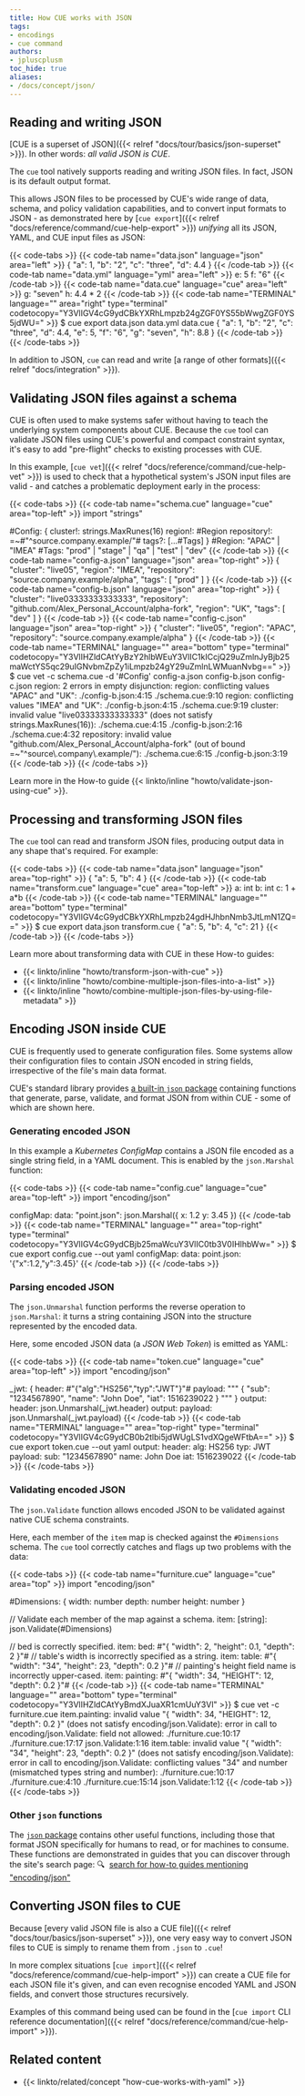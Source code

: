```yaml
---
title: How CUE works with JSON
tags:
- encodings
- cue command
authors:
- jpluscplusm
toc_hide: true
aliases:
- /docs/concept/json/
---
```


## Reading and writing JSON

[CUE is a superset of JSON]({{< relref "docs/tour/basics/json-superset" >}}).
In other words: *all valid JSON is CUE*.

The `cue` tool natively supports reading and writing JSON files. In fact, JSON
is its default output format.

This allows JSON files to be processed by CUE's wide range of data, schema, and
policy validation capabilities, and to convert input formats to JSON - as
demonstrated here by
[`cue export`]({{< relref "docs/reference/command/cue-help-export" >}})
*unifying* all its JSON, YAML, and CUE input files as JSON:
<!-- TODO: add links for capabilities -->
<!-- TODO: add link to unification concept guide -->

<!--more-->

{{< code-tabs >}}
{{< code-tab name="data.json" language="json" area="left" >}}
{
    "a": 1,
    "b": "2",
    "c": "three",
    "d": 4.4
}
{{< /code-tab >}}
{{< code-tab name="data.yml" language="yml" area="left" >}}
e: 5
f: "6"
{{< /code-tab >}}
{{< code-tab name="data.cue" language="cue" area="left" >}}
g: "seven"
h: 4.4 * 2
{{< /code-tab >}}
{{< code-tab name="TERMINAL" language="" area="right" type="terminal" codetocopy="Y3VlIGV4cG9ydCBkYXRhLmpzb24gZGF0YS55bWwgZGF0YS5jdWU=" >}}
$ cue export data.json data.yml data.cue
{
    "a": 1,
    "b": "2",
    "c": "three",
    "d": 4.4,
    "e": 5,
    "f": "6",
    "g": "seven",
    "h": 8.8
}
{{< /code-tab >}}
{{< /code-tabs >}}

In addition to JSON, `cue` can read and write
[a range of other formats]({{< relref "docs/integration" >}}).

## Validating JSON files against a schema

CUE is often used to make systems safer without having to teach the underlying
system components about CUE. Because the `cue` tool can validate JSON files
using CUE's powerful and compact constraint syntax, it's easy to add
"pre-flight" checks to existing processes with CUE.

In this example,
[`cue vet`]({{< relref "docs/reference/command/cue-help-vet" >}})
is used to check that a hypothetical system's JSON input files are valid - and
catches a problematic deployment early in the process:

{{< code-tabs >}}
{{< code-tab name="schema.cue" language="cue" area="top-left" >}}
import "strings"

#Config: {
	cluster!:    strings.MaxRunes(16)
	region!:     #Region
	repository!: =~#"^source\.company\.example/"#
	tags?: [...#Tags]
}
#Region: "APAC" | "IMEA"
#Tags:   "prod" | "stage" | "qa" | "test" | "dev"
{{< /code-tab >}}
{{< code-tab name="config-a.json" language="json" area="top-right" >}}
{
    "cluster": "live05",
    "region": "IMEA",
    "repository": "source.company.example/alpha",
    "tags": [
        "prod"
    ]
}
{{< /code-tab >}}
{{< code-tab name="config-b.json" language="json" area="top-right" >}}
{
    "cluster": "live03333333333333",
    "repository": "github.com/Alex_Personal_Account/alpha-fork",
    "region": "UK",
    "tags": [
        "dev"
    ]
}
{{< /code-tab >}}
{{< code-tab name="config-c.json" language="json" area="top-right" >}}
{
    "cluster": "live05",
    "region": "APAC",
    "repository": "source.company.example/alpha"
}
{{< /code-tab >}}
{{< code-tab name="TERMINAL" language="" area="bottom" type="terminal" codetocopy="Y3VlIHZldCAtYyBzY2hlbWEuY3VlIC1kICcjQ29uZmlnJyBjb25maWctYS5qc29uIGNvbmZpZy1iLmpzb24gY29uZmlnLWMuanNvbg==" >}}
$ cue vet -c schema.cue -d '#Config' config-a.json config-b.json config-c.json
region: 2 errors in empty disjunction:
region: conflicting values "APAC" and "UK":
    ./config-b.json:4:15
    ./schema.cue:9:10
region: conflicting values "IMEA" and "UK":
    ./config-b.json:4:15
    ./schema.cue:9:19
cluster: invalid value "live03333333333333" (does not satisfy strings.MaxRunes(16)):
    ./schema.cue:4:15
    ./config-b.json:2:16
    ./schema.cue:4:32
repository: invalid value "github.com/Alex_Personal_Account/alpha-fork" (out of bound =~"^source\\.company\\.example/"):
    ./schema.cue:6:15
    ./config-b.json:3:19
{{< /code-tab >}}
{{< /code-tabs >}}

Learn more in the How-to guide {{< linkto/inline "howto/validate-json-using-cue" >}}.

## Processing and transforming JSON files

The `cue` tool can read and transform JSON files, producing output data in any
shape that's required. For example:

{{< code-tabs >}}
{{< code-tab name="data.json" language="json" area="top-right" >}}
{
    "a": 5,
    "b": 4
}
{{< /code-tab >}}
{{< code-tab name="transform.cue" language="cue" area="top-left" >}}
a: int
b: int
c: 1 + a*b
{{< /code-tab >}}
{{< code-tab name="TERMINAL" language="" area="bottom" type="terminal" codetocopy="Y3VlIGV4cG9ydCBkYXRhLmpzb24gdHJhbnNmb3JtLmN1ZQ==" >}}
$ cue export data.json transform.cue
{
    "a": 5,
    "b": 4,
    "c": 21
}
{{< /code-tab >}}
{{< /code-tabs >}}

Learn more about transforming data with CUE in these How-to guides:

- {{< linkto/inline "howto/transform-json-with-cue" >}}
- {{< linkto/inline "howto/combine-multiple-json-files-into-a-list" >}}
- {{< linkto/inline "howto/combine-multiple-json-files-by-using-file-metadata" >}}

## Encoding JSON inside CUE

CUE is frequently used to generate configuration files. Some systems allow
their configuration files to contain JSON encoded in string fields,
irrespective of the file's main data format.

CUE's standard library provides
[a built-in `json` package](https://pkg.go.dev/cuelang.org/go/pkg/encoding/json)
containing functions that generate, parse, validate, and format JSON from
within CUE - some of which are shown here.

### Generating encoded JSON

In this example a *Kubernetes ConfigMap* contains a JSON file encoded as a
single string field, in a YAML document. This is enabled by the
`json.Marshal` function:

{{< code-tabs >}}
{{< code-tab name="config.cue" language="cue" area="top-left" >}}
import "encoding/json"

configMap: data: "point.json": json.Marshal({
	x: 1.2
	y: 3.45
})
{{< /code-tab >}}
{{< code-tab name="TERMINAL" language="" area="top-right" type="terminal" codetocopy="Y3VlIGV4cG9ydCBjb25maWcuY3VlIC0tb3V0IHlhbWw=" >}}
$ cue export config.cue --out yaml
configMap:
  data:
    point.json: '{"x":1.2,"y":3.45}'
{{< /code-tab >}}
{{< /code-tabs >}}

### Parsing encoded JSON

The `json.Unmarshal` function performs the reverse operation to `json.Marshal`:
it turns a string containing JSON into the structure represented by
the encoded data.

Here, some encoded JSON data (a *JSON Web Token*) is emitted as YAML:

{{< code-tabs >}}
{{< code-tab name="token.cue" language="cue" area="top-left" >}}
import "encoding/json"

_jwt: {
	header: #"{"alg":"HS256","typ":"JWT"}"#
	payload: """
		{
		  "sub": "1234567890",
		  "name": "John Doe",
		  "iat": 1516239022
		}
		"""
}
output: header:  json.Unmarshal(_jwt.header)
output: payload: json.Unmarshal(_jwt.payload)
{{< /code-tab >}}
{{< code-tab name="TERMINAL" language="" area="top-right" type="terminal" codetocopy="Y3VlIGV4cG9ydCB0b2tlbi5jdWUgLS1vdXQgeWFtbA==" >}}
$ cue export token.cue --out yaml
output:
  header:
    alg: HS256
    typ: JWT
  payload:
    sub: "1234567890"
    name: John Doe
    iat: 1516239022
{{< /code-tab >}}
{{< /code-tabs >}}

### Validating encoded JSON

The `json.Validate` function allows encoded JSON to be validated against
native CUE schema constraints.

Here, each member of the `item` map is checked against the `#Dimensions`
schema. The `cue` tool correctly catches and flags up two problems with the
data:

{{< code-tabs >}}
{{< code-tab name="furniture.cue" language="cue" area="top" >}}
import "encoding/json"

#Dimensions: {
	width:  number
	depth:  number
	height: number
}

// Validate each member of the map against a schema.
item: [string]: json.Validate(#Dimensions)

// bed is correctly specified.
item: bed: #"{ "width": 2, "height": 0.1, "depth": 2 }"#
// table's width is incorrectly specified as a string.
item: table: #"{ "width": "34", "height": 23, "depth": 0.2 }"#
// painting's height field name is incorrectly upper-cased.
item: painting: #"{ "width": 34, "HEIGHT": 12, "depth": 0.2 }"#
{{< /code-tab >}}
{{< code-tab name="TERMINAL" language="" area="bottom" type="terminal" codetocopy="Y3VlIHZldCAtYyBmdXJuaXR1cmUuY3Vl" >}}
$ cue vet -c furniture.cue
item.painting: invalid value "{ \"width\": 34, \"HEIGHT\": 12, \"depth\": 0.2 }" (does not satisfy encoding/json.Validate): error in call to encoding/json.Validate: field not allowed:
    ./furniture.cue:10:17
    ./furniture.cue:17:17
    json.Validate:1:16
item.table: invalid value "{ \"width\": \"34\", \"height\": 23, \"depth\": 0.2 }" (does not satisfy encoding/json.Validate): error in call to encoding/json.Validate: conflicting values "34" and number (mismatched types string and number):
    ./furniture.cue:10:17
    ./furniture.cue:4:10
    ./furniture.cue:15:14
    json.Validate:1:12
{{< /code-tab >}}
{{< /code-tabs >}}

### Other `json` functions

The
[`json` package](https://pkg.go.dev/cuelang.org/go/pkg/encoding/json)
contains other useful functions, including those that format JSON specifically
for humans to read, or for machines to consume. These functions are
demonstrated in guides that you can discover through the site's search page:
&#x1F50D;&nbsp;
[search for how-to guides mentioning "encoding/json"](/search/?q=encoding/json%20contentType:%22How-to%20Guides%22)

## Converting JSON files to CUE

Because
[every valid JSON file is also a CUE file]({{< relref "docs/tour/basics/json-superset" >}}),
one very easy way to convert JSON files to CUE is simply to rename them from
`.json` to `.cue`!

In more complex situations
[`cue import`]({{< relref "docs/reference/command/cue-help-import" >}})
can create a CUE file for each JSON file it's given, and can even recognise
encoded YAML and JSON fields, and convert those structures recursively.

Examples of this command being used can be found in the
[`cue import` CLI reference documentation]({{< relref "docs/reference/command/cue-help-import" >}}).

<!-- TODO: refer to a better page than the plain text CLI help text -->
<!-- TODO: what example could work inline, here? -->

## Related content

- {{< linkto/related/concept "how-cue-works-with-yaml" >}}
